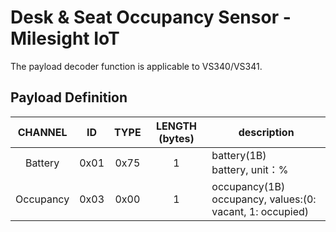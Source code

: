 # Desk & Seat Occupancy Sensor - Milesight IoT

The payload decoder function is applicable to VS340/VS341.

## Payload Definition

|  CHANNEL  |  ID  | TYPE | LENGTH (bytes) | description                                                  |
| :-------: | :--: | :--: | :------------: | ------------------------------------------------------------ |
|  Battery  | 0x01 | 0x75 |       1        | battery(1B)<br/>battery, unit：%                             |
| Occupancy | 0x03 | 0x00 |       1        | occupancy(1B)<br/>occupancy, values:(0: vacant, 1: occupied) |